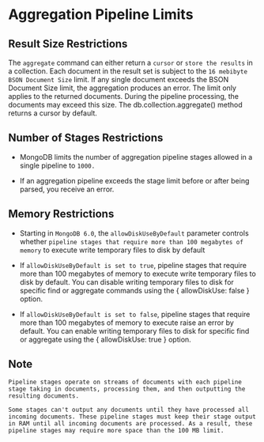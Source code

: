 # Aggregation Pipeline Limits

## Result Size Restrictions

The `aggregate` command can either return a `cursor` or `store the results` in a collection. Each document in the result set is subject to the `16 mebibyte BSON Document Size` limit. If any single document exceeds the BSON Document Size limit, the aggregation produces an error. The limit only applies to the returned documents. During the pipeline processing, the documents may exceed this size. The db.collection.aggregate() method returns a cursor by default.

## Number of Stages Restrictions

- MongoDB limits the number of aggregation pipeline stages allowed in a single pipeline to `1000.`

- If an aggregation pipeline exceeds the stage limit before or after being parsed, you receive an error.

## Memory Restrictions

- Starting in `MongoDB 6.0`, the `allowDiskUseByDefault` parameter controls whether `pipeline stages that require more than 100 megabytes of memory` to execute write temporary files to disk by default
- If `allowDiskUseByDefault is set to true`, pipeline stages that require more than 100 megabytes of memory to execute write temporary files to disk by default. You can disable writing temporary files to disk for specific find or aggregate commands using the { allowDiskUse: false } option.

- If `allowDiskUseByDefault is set to false`, pipeline stages that require more than 100 megabytes of memory to execute raise an error by default. You can enable writing temporary files to disk for specific find or aggregate using the { allowDiskUse: true } option.

## Note

```
Pipeline stages operate on streams of documents with each pipeline stage taking in documents, processing them, and then outputting the resulting documents.

Some stages can't output any documents until they have processed all incoming documents. These pipeline stages must keep their stage output in RAM until all incoming documents are processed. As a result, these pipeline stages may require more space than the 100 MB limit.
```
